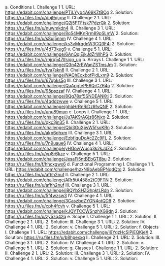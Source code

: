 a. Conditions
  I. Challenge 1
    1. URL: https://edabit.com/challenge/PTiLYyb4A69KZtBCg
    2. Solution: https://ru.files.fm/u/dnj9qcgw
  II. Challenge 2
    1. URL: https://edabit.com/challenge/Q2j5FTFtsk7PdzrQk
    2. Solution: https://ru.files.fm/u/nuwmkdn4
  III. Challenge 3
    1. URL: https://edabit.com/challenge/8q54MKnRrm89pSLmW
    2. Solution: https://ru.files.fm/u/s8uj5nnm
  IV. Challenge 4
    1. URL: https://edabit.com/challenge/ks3vMrqdnW3CQ3F4i
    2. Solution: https://ru.files.fm/u/4d73kug9
  v. Challenge 5
    1. URL: https://edabit.com/challenge/6AnQqiEjkJdZrWhPS
    2. Solution: https://ru.files.fm/u/rnjrq547#sign_up
b. Arrays
  I. Challenge 1
    1. URL: https://edabit.com/challenge/Q3n42rEWanZSTmsJm
    2. Solution: https://ru.files.fm/u/fva7skn8
  II. Challenge 2
    1. URL: https://edabit.com/challenge/NAQhEoxbofPidLxm9
    2. Solution:  https://ru.files.fm/u/67gbks5g
  III. Challenge 3
    1. URL: https://edabit.com/challenge/QaApgtePE6QrCZ64o
    2. Solution: https://ru.files.fm/u/95pszzaf
  IV. Challenge 4
    1. URL: https://edabit.com/challenge/8Qg78sf5SNDEANKti
    2. Solution: https://ru.files.fm/u/4qddzwwe
  v. Challenge 5
    1. URL: https://edabit.com/challenge/ghbHrRnRiDz9fvQNF
    2. Solution: https://ru.files.fm/u/unu89mun
c. Loops
  I. Challenge 1
    1. URL: https://edabit.com/challenge/Ju7AK9rAGjz86hjxo
    2. Solution: https://ru.files.fm/u/qkc3jn35
  II. Challenge 2
    1. URL: https://edabit.com/challenge/Qbi3GuXjwW5fsoKRn
    2. Solution: https://ru.files.fm/u/akp6qhxm
  III. Challenge 3
    1. URL: https://edabit.com/challenge/EzbfiquDoAc2Zc9FL
    2. Solution: https://ru.files.fm/u/7n9uaue6
  IV. Challenge 4
    1. URL: https://edabit.com/challenge/yHGowWucg3k2kJdZ4
    2. Solution: https://ru.files.fm/u/yp8r6kze
  v. Challenge 5
    1. URL: https://edabit.com/challenge/JesaFi5ntBEbGT8bu
    2. Solution: https://ru.files.fm/f/hhcxgwx6
d. Functional Programming
  I. Challenge 1
    1. URL: https://edabit.com/challenge/hzxN9bAebBPNqdQto
    2. Solution:  https://ru.files.fm/u/afhh2nuf
  II. Challenge 2
    1. URL: https://edabit.com/challenge/ARr5tA458o2tC9FTN
    2. Solution: https://ru.files.fm/u/afhh2nuf
  III. Challenge 3
    1. URL: https://edabit.com/challenge/iBQYbSHZGhpktLRdn
    2. Solution: https://ru.files.fm/u/5f4wzsw3
  IV. Challenge 4
    1. URL: https://edabit.com/challenge/3CaszbdZYGN4otQD8
    2. Solution: https://ru.files.fm/u/cph4fcvh
  v. Challenge 5
    1. URL: https://edabit.com/challenge/kJQYTCCWSnzhXG9dn
    2. Solution: https://ru.files.fm/u/zy5zq42q
e. Scope
  I. Challenge 1
    1. URL: 
    2. Solution:
  II. Challenge 2
    1. URL:
    2. Solution:
  III. Challenge 3
    1. URL:
    2. Solution:
  IV. Challenge 4
    1. URL:
    2. Solution:
  v. Challenge 5
    1. URL:
    2. Solution:
f. Objects
  I. Challenge 1
    1. URL: https://edabit.com/challenge/i6YqzHcSiPiEQKjeX
    2. Solution:  https://ru.files.fm/u/b8hpexxq
  II. Challenge 2
    1. URL:
    2. Solution:
  III. Challenge 3
    1. URL:
    2. Solution:
  IV. Challenge 4
    1. URL:
    2. Solution:
  v. Challenge 5
    1. URL:
    2. Solution:
g. Classes
  I. Challenge 1
    1. URL: 
    2. Solution:
  II. Challenge 2
    1. URL:
    2. Solution:
  III. Challenge 3
    1. URL:
    2. Solution:
  IV. Challenge 4
    1. URL:
    2. Solution:
  v. Challenge 5
    1. URL:
    2. Solution:
